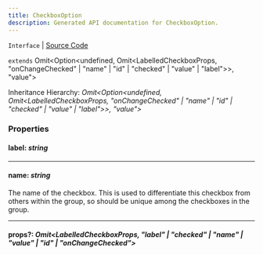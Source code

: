 ```yaml
---
title: CheckboxOption
description: Generated API documentation for CheckboxOption.
---
```


`Interface` | [Source Code](https://github.com/mrCamelCode/jtjs/blob/ddfaeb1a2c9bf793372bb41076f65f452b124091/libs/react/lib/components/input/groups/LabelledCheckboxGroup.tsx#L10)

`extends` Omit<Option<undefined, Omit<LabelledCheckboxProps, "onChangeChecked" | "name" | "id" | "checked" | "value" | "label">>, "value">

Inheritance Hierarchy: _Omit<Option<undefined, Omit<LabelledCheckboxProps, "onChangeChecked" | "name" | "id" | "checked" | "value" | "label">>, "value">_

### Properties

#### label: _string_

---

#### name: _string_

The name of the checkbox. This is used to differentiate this checkbox from others
within the group, so should be unique among the checkboxes in the group.

---

#### props?: _Omit<LabelledCheckboxProps, "label" | "checked" | "name" | "value" | "id" | "onChangeChecked">_
